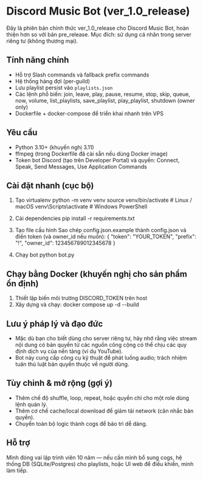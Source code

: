 # Discord Music Bot (ver_1.0_release)

Đây là phiên bản chính thức ver_1.0_release cho Discord Music Bot, hoàn thiện hơn so với bản pre_release.
Mục đích: sử dụng cá nhân trong server riêng tư (không thương mại).

## Tính năng chính
- Hỗ trợ Slash commands và fallback prefix commands
- Hệ thống hàng đợi (per-guild)
- Lưu playlist persist vào `playlists.json`
- Các lệnh phổ biến: join, leave, play, pause, resume, stop, skip, queue, now, volume, list_playlists, save_playlist, play_playlist, shutdown (owner only)
- Dockerfile + docker-compose để triển khai nhanh trên VPS

## Yêu cầu
- Python 3.10+ (khuyến nghị 3.11)
- ffmpeg (trong Dockerfile đã cài sẵn nếu dùng Docker image)
- Token bot Discord (tạo trên Developer Portal) và quyền: Connect, Speak, Send Messages, Use Application Commands

## Cài đặt nhanh (cục bộ)
1. Tạo virtualenv
   python -m venv venv
   source venv/bin/activate   # Linux / macOS
   venv\Scripts\activate    # Windows PowerShell

2. Cài dependencies
   pip install -r requirements.txt

3. Tạo file cấu hình
   Sao chép config.json.example thành config.json và điền token (và owner_id nếu muốn):
   {
     "token": "YOUR_TOKEN",
     "prefix": "!",
     "owner_id": 123456789012345678
   }

4. Chạy bot
   python bot.py

## Chạy bằng Docker (khuyến nghị cho sản phẩm ổn định)
1. Thiết lập biến môi trường DISCORD_TOKEN trên host
2. Xây dựng và chạy:
   docker compose up -d --build

## Lưu ý pháp lý và đạo đức
- Mặc dù bạn cho biết dùng cho server riêng tư, hãy nhớ rằng việc stream nội dung có bản quyền từ các nguồn công cộng có thể chịu các quy định dịch vụ của nền tảng (ví dụ YouTube).
- Bot này cung cấp công cụ kỹ thuật để phát luồng audio; trách nhiệm tuân thủ luật bản quyền thuộc về người dùng.

## Tùy chỉnh & mở rộng (gợi ý)
- Thêm chế độ shuffle, loop, repeat, hoặc quyền chỉ cho một role dùng lệnh quản lý.
- Thêm cơ chế cache/local download để giảm tải network (cân nhắc bản quyền).
- Chuyển toàn bộ logic thành cogs để bảo trì dễ dàng.

## Hỗ trợ
Mình đóng vai lập trình viên 10 năm — nếu cần mình bổ sung cogs, hệ thống DB (SQLite/Postgres) cho playlists, hoặc UI web để điều khiển, mình làm tiếp.